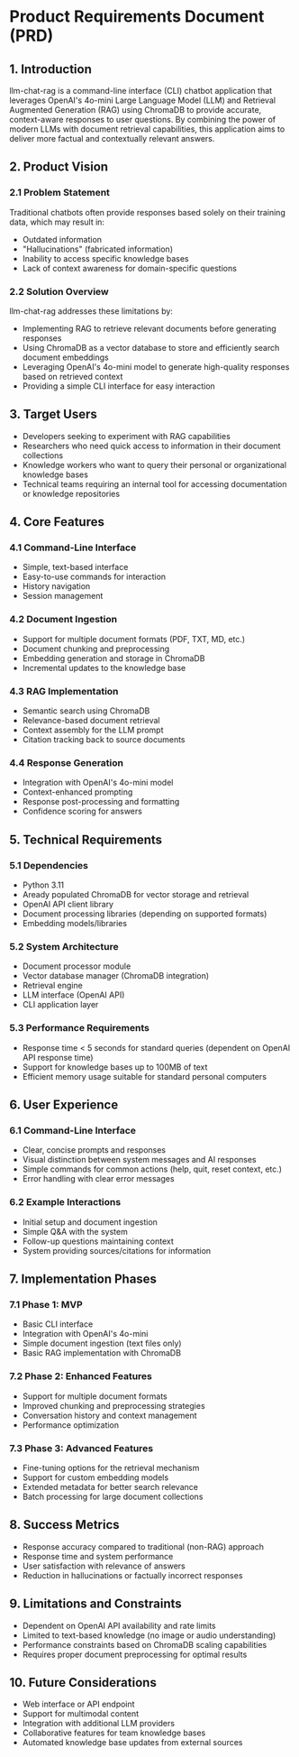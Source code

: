 # Product Requirements Document (PRD)

## 1. Introduction

llm-chat-rag is a command-line interface (CLI) chatbot application that leverages OpenAI's 4o-mini Large Language Model (LLM) and Retrieval Augmented Generation (RAG) using ChromaDB to provide accurate, context-aware responses to user questions. By combining the power of modern LLMs with document retrieval capabilities, this application aims to deliver more factual and contextually relevant answers.

## 2. Product Vision

### 2.1 Problem Statement
Traditional chatbots often provide responses based solely on their training data, which may result in:
- Outdated information
- "Hallucinations" (fabricated information)
- Inability to access specific knowledge bases
- Lack of context awareness for domain-specific questions

### 2.2 Solution Overview
llm-chat-rag addresses these limitations by:
- Implementing RAG to retrieve relevant documents before generating responses
- Using ChromaDB as a vector database to store and efficiently search document embeddings
- Leveraging OpenAI's 4o-mini model to generate high-quality responses based on retrieved context
- Providing a simple CLI interface for easy interaction

## 3. Target Users

- Developers seeking to experiment with RAG capabilities
- Researchers who need quick access to information in their document collections
- Knowledge workers who want to query their personal or organizational knowledge bases
- Technical teams requiring an internal tool for accessing documentation or knowledge repositories

## 4. Core Features

### 4.1 Command-Line Interface
- Simple, text-based interface
- Easy-to-use commands for interaction
- History navigation
- Session management

### 4.2 Document Ingestion
- Support for multiple document formats (PDF, TXT, MD, etc.)
- Document chunking and preprocessing
- Embedding generation and storage in ChromaDB
- Incremental updates to the knowledge base

### 4.3 RAG Implementation
- Semantic search using ChromaDB
- Relevance-based document retrieval
- Context assembly for the LLM prompt
- Citation tracking back to source documents

### 4.4 Response Generation
- Integration with OpenAI's 4o-mini model
- Context-enhanced prompting
- Response post-processing and formatting
- Confidence scoring for answers

## 5. Technical Requirements

### 5.1 Dependencies
- Python 3.11
- Aready populated ChromaDB for vector storage and retrieval
- OpenAI API client library
- Document processing libraries (depending on supported formats)
- Embedding models/libraries

### 5.2 System Architecture
- Document processor module
- Vector database manager (ChromaDB integration)
- Retrieval engine
- LLM interface (OpenAI API)
- CLI application layer

### 5.3 Performance Requirements
- Response time < 5 seconds for standard queries (dependent on OpenAI API response time)
- Support for knowledge bases up to 100MB of text
- Efficient memory usage suitable for standard personal computers

## 6. User Experience

### 6.1 Command-Line Interface
- Clear, concise prompts and responses
- Visual distinction between system messages and AI responses
- Simple commands for common actions (help, quit, reset context, etc.)
- Error handling with clear error messages

### 6.2 Example Interactions
- Initial setup and document ingestion
- Simple Q&A with the system
- Follow-up questions maintaining context
- System providing sources/citations for information

## 7. Implementation Phases

### 7.1 Phase 1: MVP
- Basic CLI interface
- Integration with OpenAI's 4o-mini
- Simple document ingestion (text files only)
- Basic RAG implementation with ChromaDB

### 7.2 Phase 2: Enhanced Features
- Support for multiple document formats
- Improved chunking and preprocessing strategies
- Conversation history and context management
- Performance optimization

### 7.3 Phase 3: Advanced Features
- Fine-tuning options for the retrieval mechanism
- Support for custom embedding models
- Extended metadata for better search relevance
- Batch processing for large document collections

## 8. Success Metrics

- Response accuracy compared to traditional (non-RAG) approach
- Response time and system performance
- User satisfaction with relevance of answers
- Reduction in hallucinations or factually incorrect responses

## 9. Limitations and Constraints

- Dependent on OpenAI API availability and rate limits
- Limited to text-based knowledge (no image or audio understanding)
- Performance constraints based on ChromaDB scaling capabilities
- Requires proper document preprocessing for optimal results

## 10. Future Considerations

- Web interface or API endpoint
- Support for multimodal content
- Integration with additional LLM providers
- Collaborative features for team knowledge bases
- Automated knowledge base updates from external sources